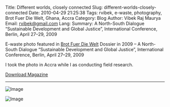 Title: Different worlds, closely connected
Slug: different-worlds-closely-connected
Date: 2010-04-29 21:25:38
Tags: rvibek, e-waste, photography, Brot Fuer Die Welt, Ghana, Accra
Category: Blog
Author: Vibek Raj Maurya
Email:  rvibek@gmail.com
Lang: 
Summary: A North-South Dialogue “Sustainable Development and Global Justice”, International Conference, Berlin, April 27–29, 2009

E-waste photo featured in [Brot Fuer Die Welt](http://www.brot-fuer-die-welt.de/) Dossier in 2009 – A North-South Dialogue “Sustainable Development and Global Justice”, International Conference, Berlin, April 27–29, 2009

I took the photo in Accra while I as conducting field research.


[Download Magazine](https://drive.google.com/file/d/0B8IiFn2ckr59S1dhUWlPcVJYLUV3QmRNT0wtb3FoX2JCVllz/edit?usp=sharing)

---

![Image](http://i1.wp.com/res.cloudinary.com/rvibek-com-np/image/upload/v1423914277/Screen-Shot-2014-03-15-at-12.44.01-PM_kwzvdu.png)

![Image](http://i1.wp.com/res.cloudinary.com/rvibek-com-np/image/upload/v1423914276/Screen-Shot-2014-03-15-at-1.02.04-PM_ie7glv.png?resize=366%2C475)


